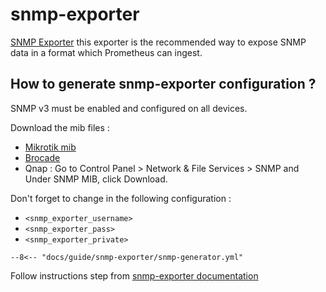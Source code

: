 # snmp-exporter

[SNMP Exporter](https://github.com/prometheus/snmp_exporter) this exporter is the recommended way to expose SNMP data in a format which Prometheus can ingest.

## How to generate snmp-exporter configuration ?

SNMP v3 must be enabled and configured on all devices.

Download the mib files :

- [Mikrotik mib](https://mikrotik.com/download)
- [Brocade](https://support.ruckuswireless.com/software)
- Qnap : Go to Control Panel > Network & File Services > SNMP and Under SNMP MIB, click Download.

Don't forget to change in the following configuration :

- `<snmp_exporter_username>`
- `<snmp_exporter_pass>`
- `<snmp_exporter_private>`

``` title="snmp-generator.yml" linenums="1"
--8<-- "docs/guide/snmp-exporter/snmp-generator.yml"
```

Follow instructions step from [snmp-exporter documentation](https://github.com/prometheus/snmp_exporter/tree/main/generator#snmp-exporter-config-generator)

